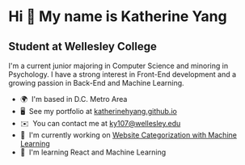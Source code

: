 Hi 👋 My name is Katherine Yang
===============================

Student at Wellesley College
----------------------------

I'm a current junior majoring in Computer Science and minoring in Psychology. I have a strong interest in Front-End development and a growing passion in Back-End and Machine Learning.

*   🌍  I'm based in D.C. Metro Area
*   🖥️  See my portfolio at [katherinehyang.github.io](http://katherinehyang.github.io/)
*   ✉️  You can contact me at [ky107@wellesley.edu](mailto:ky107@wellesley.edu)
*   🚀  I'm currently working on [Website Categorization with Machine Learning](http://github.com/BTTAI-Verizon-Group-41)
*   🧠  I'm learning React and Machine Learning
<!--
**katherinehyang/katherinehyang** is a ✨ _special_ ✨ repository because its `README.md` (this file) appears on your GitHub profile.

Here are some ideas to get you started:

- 🔭 I’m currently working on ...
- 🌱 I’m currently learning ...
- 👯 I’m looking to collaborate on ...
- 🤔 I’m looking for help with ...
- 💬 Ask me about ...
- 📫 How to reach me: ...
- 😄 Pronouns: ...
- ⚡ Fun fact: ...
-->
